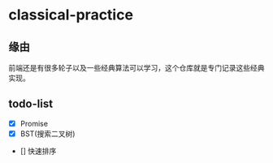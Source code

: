 # classical-practice

## 缘由

前端还是有很多轮子以及一些经典算法可以学习，这个仓库就是专门记录这些经典实现。

## todo-list

- [X] Promise
- [X] BST(搜索二叉树)
- [] 快速排序